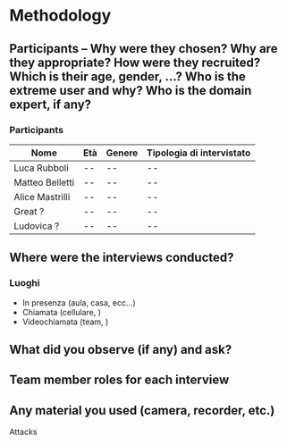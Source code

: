 # Methodology

## Participants – Why were they chosen? Why are they appropriate? How were they recruited? Which is their age, gender, …? Who is the extreme user and why? Who is the domain expert, if any?

### Participants

| Nome             | Età | Genere | Tipologia di intervistato |
|------------------|-----|--------|---------------------------|
| Luca Rubboli     | --  | --     | --                        |
| Matteo Belletti  | --  | --     | --                        |
| Alice Mastrilli  | --  | --     | --                        |
| Great ?          | --  | --     | --                        |
| Ludovica ?       | --  | --     | --                        |

## Where were the interviews conducted?

### Luoghi

- In presenza (aula, casa, ecc...)
- Chiamata (cellulare, )
- Videochiamata (team, )

## What did you observe (if any) and ask?

## Team member roles for each interview

## Any material you used (camera, recorder, etc.)

Attacks
